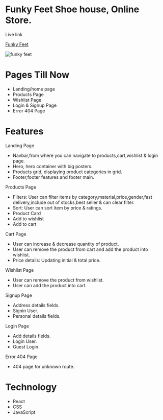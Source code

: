 # Funky Feet Shoe house, Online Store.
 
Live link

[Funky Feet](https://funky-feet.vercel.app/)

![funky feet](https://user-images.githubusercontent.com/101793920/198887605-240f0688-4a3d-4d17-bd29-dec1e4fdd3b8.png)

# Pages Till Now

* Landing/home page
* Products Page
* Wishlist Page
* Login & Signup Page
* Error 404 Page

# Features

Landing Page

* Navbar,from where you can navigate to products,cart,wishlist & login page.
* Hero, hero container with big posters.
* Products grid, displaying product categories in grid.
* Footer,footer features and footer main.

Products Page
* Filters: User can filter items by category,material,price,gender,fast delivery,include out of stocks,best seller & can clear filter.
* Sort: User can sort item by price & ratings.
* Product Card
* Add to wishlist
* Add to cart

Cart Page

* User can increase & decrease quantity of product.
* User can remove the product from cart and add the product into wishlist.
* Price details: Updating initial & total price.

Wishlist Page

* User can remove the product from wishlist.
* User can add the product into cart.

Signup Page

* Address details fields.
* Signin User.
* Personal details fields.

Login Page

* Add details fields.
* Login User.
* Guest Login.

Error 404 Page
* 404 page for unknown route.

# Technology

* React
* CSS
* JavaScript


